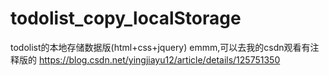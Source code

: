 # todolist_copy_localStorage
todolist的本地存储数据版(html+css+jquery)
emmm,可以去我的csdn观看有注释版的
https://blog.csdn.net/yingjiayu12/article/details/125751350
